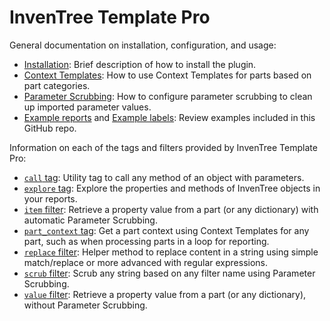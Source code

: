 # InvenTree Template Pro

General documentation on installation, configuration, and usage:

- [Installation](installation.md): Brief description of how to install the plugin.
- [Context Templates](context-templates.md): How to use Context Templates for parts based on part categories.
- [Parameter Scrubbing](parameter-scrubbing.md): How to configure parameter scrubbing to clean up imported parameter values.
- [Example reports](../inventree_template_pro/example/reports) and [Example labels](../inventree_template_pro/example/labels): Review examples included in this GitHub repo.

Information on each of the tags and filters provided by InvenTree Template Pro:

- [`call` tag](tags/call.md): Utility tag to call any method of an object with parameters.
- [`explore` tag](tags/explore.md): Explore the properties and methods of InvenTree objects in your reports.
- [`item` filter](filters/item.md): Retrieve a property value from a part (or any dictionary) with automatic Parameter Scrubbing.
- [`part_context` tag](tags/part-context.md): Get a part context using Context Templates for any part, such as when
  processing parts in a loop for reporting.
- [`replace` filter](filters/replace.md): Helper method to replace content in a string using simple match/replace or
  more advanced with regular expressions.
- [`scrub` filter](filters/scrub.md): Scrub any string based on any filter name using Parameter Scrubbing.
- [`value` filter](filters/value.md): Retrieve a property value from a part (or any dictionary), without Parameter Scrubbing.